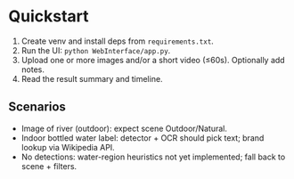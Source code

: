 # Quickstart

1. Create venv and install deps from `requirements.txt`.
2. Run the UI: `python WebInterface/app.py`.
3. Upload one or more images and/or a short video (≤60s). Optionally add notes.
4. Read the result summary and timeline.

## Scenarios

- Image of river (outdoor): expect scene Outdoor/Natural.
- Indoor bottled water label: detector + OCR should pick text; brand lookup via Wikipedia API.
- No detections: water-region heuristics not yet implemented; fall back to scene + filters.
